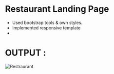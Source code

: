 # Restaurant Landing Page

- Used bootstrap tools & own styles.
- Implemented responsive template
- 
# OUTPUT :

![Restraurant](https://github.com/Jayabodhankar03/OCTANET-SEPT-2023/assets/119877899/4c7b9388-af3b-4e67-bae8-c654f3e3c74f)



